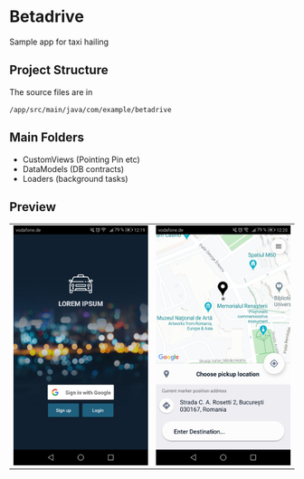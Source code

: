 # Betadrive

Sample app for taxi hailing

## Project Structure

The source files are in 
```
/app/src/main/java/com/example/betadrive
```

## Main Folders

* CustomViews (Pointing Pin etc)
* DataModels (DB contracts)
* Loaders (background tasks)

## Preview

<table>
  <tr>
    <td> 
      <img width="350px" src="https://raw.githubusercontent.com/rgherta/Betadrive/master/cust1.jpeg" alt="screen" title="Main screen" />
    </td>
    <td> 
      <img width="350px" src="https://raw.githubusercontent.com/rgherta/Betadrive/master/cust2.jpeg" alt="message screen" title="Chat screen" />
    </td>
  </tr>
</table>


